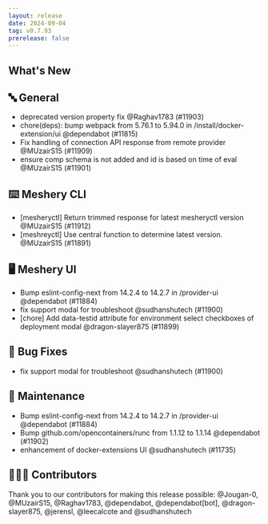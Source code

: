 ```yaml
---
layout: release
date: 2024-09-04
tag: v0.7.93
prerelease: false
---
```


## What's New

## 🔤 General

- deprecated version property fix @Raghav1783 (#11903)
- chore(deps): bump webpack from 5.76.1 to 5.94.0 in /install/docker-extension/ui @dependabot (#11815)
- Fix handling of connection API response from remote provider @MUzairS15 (#11909)
- ensure comp schema is not added and id is based on time of eval @MUzairS15 (#11901)

## ⌨️ Meshery CLI

- [mesheryctl] Return trimmed response for latest mesheryctl version @MUzairS15 (#11912)
- [meshreyctl] Use central function to determine latest version. @MUzairS15 (#11891)

## 🖥 Meshery UI

- Bump eslint-config-next from 14.2.4 to 14.2.7 in /provider-ui @dependabot (#11884)
- fix support modal for troubleshoot @sudhanshutech (#11900)
- [chore] Add data-testid attribute for environment select checkboxes of deployment modal @dragon-slayer875 (#11899)

## 🐛 Bug Fixes

- fix support modal for troubleshoot @sudhanshutech (#11900)

## 🧰 Maintenance

- Bump eslint-config-next from 14.2.4 to 14.2.7 in /provider-ui @dependabot (#11884)
- Bump github.com/opencontainers/runc from 1.1.12 to 1.1.14 @dependabot (#11902)
- enhancement of docker-extensions UI @sudhanshutech (#11735)

## 👨🏽‍💻 Contributors

Thank you to our contributors for making this release possible:
@Jougan-0, @MUzairS15, @Raghav1783, @dependabot, @dependabot[bot], @dragon-slayer875, @jerensl, @leecalcote and @sudhanshutech
